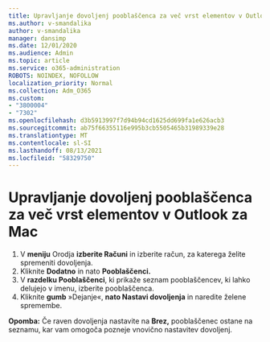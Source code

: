 ```yaml
---
title: Upravljanje dovoljenj pooblaščenca za več vrst elementov v Outlook za Mac
ms.author: v-smandalika
author: v-smandalika
manager: dansimp
ms.date: 12/01/2020
ms.audience: Admin
ms.topic: article
ms.service: o365-administration
ROBOTS: NOINDEX, NOFOLLOW
localization_priority: Normal
ms.collection: Adm_O365
ms.custom:
- "3800004"
- "7302"
ms.openlocfilehash: d3b5913997f7d94b94cd1625dd699fa1e626acb3
ms.sourcegitcommit: ab75f66355116e995b3cb5505465b31989339e28
ms.translationtype: MT
ms.contentlocale: sl-SI
ms.lasthandoff: 08/13/2021
ms.locfileid: "58329750"
---
```

# <a name="manage-delegate-permissions-for-multiple-item-types-in-outlook-for-mac"></a>Upravljanje dovoljenj pooblaščenca za več vrst elementov v Outlook za Mac

1. V **meniju** Orodja **izberite Računi** in izberite račun, za katerega želite spremeniti dovoljenja.
2. Kliknite **Dodatno** in nato **Pooblaščenci.**
3. V **razdelku Pooblaščenci**, ki prikaže seznam pooblaščencev, ki lahko delujejo v imenu, izberite pooblaščenca.
4. Kliknite **gumb** »Dejanje«, **nato Nastavi dovoljenja** in naredite želene spremembe.

**Opomba:** Če raven dovoljenja nastavite na **Brez,** pooblaščenec ostane na seznamu, kar vam omogoča pozneje vnovično nastavitev dovoljenj.
